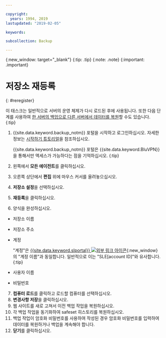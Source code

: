 ```yaml
---

copyright:
  years: 1994, 2019
lastupdated: "2019-02-05"

keywords:

subcollection: Backup

---
```

{:new_window: target="_blank"}
{:tip: .tip}
{:note: .note}
{:important: .important}

# 저장소 재등록
{: #reregister}

이 태스크는 일반적으로 서버의 운영 체제가 다시 로드된 후에 사용됩니다. 또한 다음 단계를 사용하여 [한 서버의 백업으로 다른 서버에서 데이터를 복원](/docs/infrastructure/Backup?topic=Backup-restorefromotherVSI)할 수도 있습니다.
{:tip}

1. {{site.data.keyword.backup_notm}} 포털을 시작하고 로그인하십시오. 자세한 정보는 [시작하기 튜토리얼](/docs/infrastructure/Backup?topic=Backup-gettingstarted#gettingstarted)을 참조하십시오.

   {{site.data.keyword.backup_notm}} 포털은 {{site.data.keyword.BluVPN}}을 통해서만 액세스가 가능하다는 점을 기억하십시오.
   {:tip}
2. 왼쪽에서 **모든 에이전트**를 클릭하십시오.
3. 오른쪽 상단에서 **편집** 위에 마우스 커서를 올려놓으십시오.
4. **저장소 설정**을 선택하십시오.
5. **재등록**을 클릭하십시오.
6. 양식을 완성하십시오.
  - 저장소 이름
  - 저장소 주소
  - 계정

    "계정"은 [{{site.data.keyword.slportal}} ![외부 링크 아이콘](../../icons/launch-glyph.svg "외부 링크 아이콘")](https://control.softlayer.com/){:new_window}의 "계정 이름"과 동일합니다. 일반적으로 이는 "SLE[account ID]"와 유사합니다.
    {:tip}
  - 사용자 이름
  - 비밀번호
7. **컴퓨터 로드**를 클릭하고 로드할 컴퓨터를 선택하십시오.
8. **변경사항 저장**을 클릭하십시오.
9. 웹 사이트를 새로 고쳐서 이전 백업 작업을 복원하십시오.
10. 각 백업 작업을 동기화하여 safeset 히스토리를 복원하십시오.
11. 백업 작업이 암호화 비밀번호를 사용하여 작성된 경우 암호화 비밀번호를 입력하여 데이터를 복원하거나 백업을 계속해야 합니다.
12. **닫기**를 클릭하십시오.
